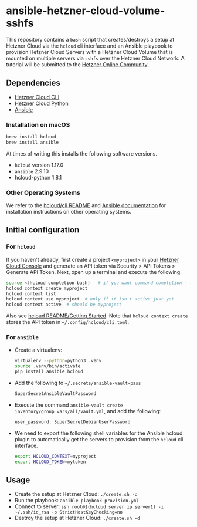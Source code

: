 # ansible-hetzner-cloud-volume-sshfs
This repository contains a `bash` script that creates/destroys a setup at Hetzner Cloud via the `hcloud` cli interface and an Ansible playbook to provision Hetzner Cloud Servers with a Hetzner Cloud Volume that is mounted on multiple servers via `sshfs` over the Hetzner Cloud Network. A tutorial will be submitted to the [Hetzner Online Community](https://community.hetzner.com/tutorials).

## Dependencies

- [Hetzner Cloud CLI](https://github.com/hetznercloud/cli)
- [Hetzner Cloud Python](https://github.com/hetznercloud/hcloud-python)
- [Ansible](https://docs.ansible.com/)

### Installation on macOS

```bash
brew install hcloud
brew install ansible
```

At times of writing this installs the following software versions.

- `hcloud` version 1.17.0
- `ansible` 2.9.10
- hcloud-python 1.8.1

### Other Operating Systems

We refer to the [hcloud/cli README](https://github.com/hetznercloud/cli#third-party-packages) and [Ansible documentation](https://docs.ansible.com/ansible/latest/installation_guide/intro_installation.html) for installation instructions on other operating systems.

## Initial configuration 

### For `hcloud`

If you haven't already, first create a project `<myproject>` in your [Hetzner Cloud Console](https://console.hetzner.cloud/) and generate an API token via Security > API Tokens > Generate API Token. Next, open up a terminal and execute the following.

```bash
source <(hcloud completion bash)   # if you want command completion - trust me, you do!
hcloud context create myproject
hcloud context list
hcloud context use myproject  # only if it isn't active just yet
hcloud context active  # should be myproject
```

Also see [hcloud README/Getting Started](https://github.com/hetznercloud/cli#getting-started). Note that `hcloud context create` stores the API token in `~/.config/hcloud/cli.toml`. 


### For `ansible`

- Create a virtualenv: 

    ```bash
    virtualenv --python=python3 .venv 
    source .venv/bin/activate
    pip install ansible hcloud
    ```

- Add the following to `~/.secrets/ansible-vault-pass`
    
    ```bash
    SuperSecretAnsibleVaultPassword
    ```

- Execute the command `ansible-vault create inventory/group_vars/all/vault.yml`, and add the following:
    ```bash
    user_password: SuperSecretDebianUserPassword
    ```


- We need to export the following shell variables for the Ansible hcloud plugin to automatically get the servers to provision from the `hcloud` cli interface.
    ```bash
    export HCLOUD_CONTEXT=myproject
    export HCLOUD_TOKEN=mytoken
    ```


## Usage

- Create the setup at Hetzner Cloud: `./create.sh -c`
- Run the playbook: `ansible-playbook provision.yml`
- Connect to server: `ssh root@$(hcloud server ip server1) -i ~/.ssh/id_rsa -o StrictHostKeyChecking=no`
- Destroy the setup at Hetzner Cloud: `./create.sh -d`
